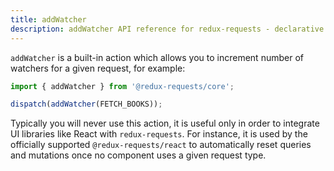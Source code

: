 ```yaml
---
title: addWatcher
description: addWatcher API reference for redux-requests - declarative AJAX requests and automatic network state management for single-page applications
---
```


`addWatcher` is a built-in action which allows you to increment number of watchers for a given request,
for example:

```js
import { addWatcher } from '@redux-requests/core';

dispatch(addWatcher(FETCH_BOOKS));
```

Typically you will never use this action, it is useful only in order to integrate UI libraries like React with `redux-requests`.
For instance, it is used by the officially supported `@redux-requests/react` to automatically reset queries and mutations
once no component uses a given request type.
